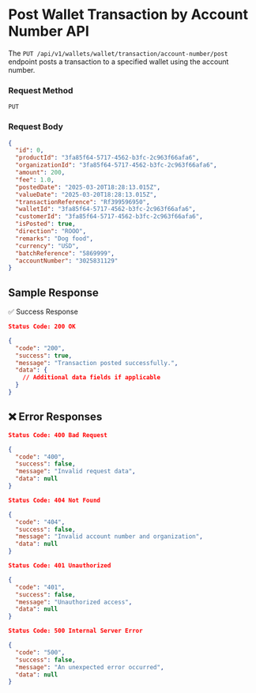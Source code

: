# Post Wallet Transaction by Account Number API

The `PUT /api/v1/wallets/wallet/transaction/account-number/post` endpoint posts a transaction to a specified wallet using the account number.

### **Request Method**

`PUT`

### **Request Body**

```json
{
  "id": 0,
  "productId": "3fa85f64-5717-4562-b3fc-2c963f66afa6",
  "organizationId": "3fa85f64-5717-4562-b3fc-2c963f66afa6",
  "amount": 200,
  "fee": 1.0,
  "postedDate": "2025-03-20T18:28:13.015Z",
  "valueDate": "2025-03-20T18:28:13.015Z",
  "transactionReference": "Rf399596950",
  "walletId": "3fa85f64-5717-4562-b3fc-2c963f66afa6",
  "customerId": "3fa85f64-5717-4562-b3fc-2c963f66afa6",
  "isPosted": true,
  "direction": "ROOO",
  "remarks": "Dog food",
  "currency": "USD",
  "batchReference": "5869999",
  "accountNumber": "3025831129"
}
```

## Sample Response

✅ Success Response

```json
Status Code: 200 OK

{
  "code": "200",
  "success": true,
  "message": "Transaction posted successfully.",
  "data": {
    // Additional data fields if applicable
  }
}
```

## ❌ Error Responses

```json
Status Code: 400 Bad Request

{
  "code": "400",
  "success": false,
  "message": "Invalid request data",
  "data": null
}

Status Code: 404 Not Found

{
  "code": "404",
  "success": false,
  "message": "Invalid account number and organization",
  "data": null
}

Status Code: 401 Unauthorized

{
  "code": "401",
  "success": false,
  "message": "Unauthorized access",
  "data": null
}

Status Code: 500 Internal Server Error

{
  "code": "500",
  "success": false,
  "message": "An unexpected error occurred",
  "data": null
}

```
